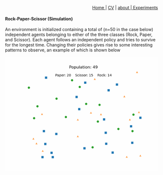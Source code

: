 <div style="text-align: right"><a href="https://vrmvikas.github.io/"> Home </a>| <a href = "https://vrmvikas.github.io/CV/">CV</a> | <a href="https://vrmvikas.github.io/about/"> about </a>|<a href = "https://vrmvikas.github.io/experimental/"> Experiments</a></div>

#### Rock-Paper-Scissor (Simulation)

An environment is initialized containing a total of (n=50 in the case below) independent agents belonging to either of the three classes (Rock, Paper, and Scissor). Each agent follows an independent policy and tries to survive for the longest time. Changing their policies gives rise to some interesting patterns to observe, an example of which is shown below

![Rock Paper Scissor Game Animation - 2](../Animations/RPS_Game.gif)


